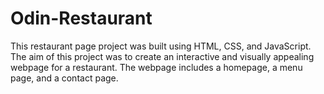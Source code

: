 # Odin-Restaurant
This restaurant page project was built using HTML, CSS, and JavaScript. The aim of this project was to create an interactive and visually appealing webpage for a restaurant. The webpage includes a homepage, a menu page, and a contact page.
